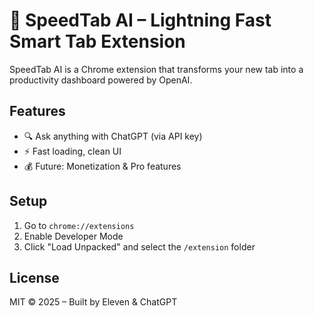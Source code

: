 # 🚀 SpeedTab AI – Lightning Fast Smart Tab Extension

SpeedTab AI is a Chrome extension that transforms your new tab into a productivity dashboard powered by OpenAI.

## Features

- 🔍 Ask anything with ChatGPT (via API key)
- ⚡ Fast loading, clean UI
- 💰 Future: Monetization & Pro features

## Setup

1. Go to `chrome://extensions`
2. Enable Developer Mode
3. Click "Load Unpacked" and select the `/extension` folder

## License

MIT © 2025 – Built by Eleven & ChatGPT